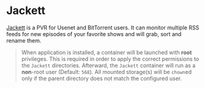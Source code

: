 # Jackett

[Jackett](https://github.com/Jackett/Jackett) is a PVR for Usenet and BitTorrent users. It can monitor multiple RSS feeds for new episodes of your favorite shows and will grab, sort and rename them.

> When application is installed, a container will be launched with **root** privileges.
> This is required in order to apply the correct permissions to the `Jackett` directories.
> Afterward, the `Jackett` container will run as a **non**-root user (Default: `568`).
> All mounted storage(s) will be `chown`ed only if the parent directory does not match the configured user.
